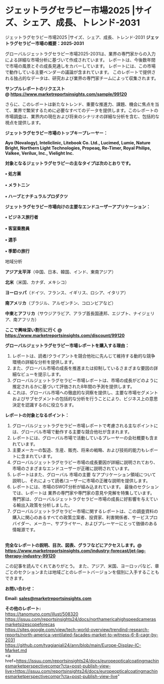 # ジェットラグセラピー市場2025 |サイズ、シェア、成長、トレンド-2031
ジェットラグセラピー市場2025 |サイズ、シェア、成長、トレンド-2031
<strong><b>ジェットラグセラピー市場の概要：2025-2031</b></strong>

グローバルジェットラグセラピー市場2025-2031は、業界の専門家からの入力による詳細な市場分析に基づいて作成されています。 レポートは、今後数年間で市場の風景とその成長見通しをカバーしています。 レポートには、この市場で動作している主要ベンダーの議論が含まれています。 このレポートで提供される独占的なデータは、研究および業界の専門家チームによって収集されます。

<strong>サンプルレポートのリクエスト @ <a href=https://www.marketreportsinsights.com/sample/99120>https://www.marketreportsinsights.com/sample/99120</a></strong>

さらに、このレポートは新たなトレンド、重要な推進力、課題、機会に焦点を当て、業界で繁栄するために必要なすべてのデータを提供します。このレポートの市場調査は、業界内の現在および将来のシナリオの詳細な分析を含む、包括的な視点を提供します。

<strong>ジェットラグセラピー市場のトップキープレーヤー：</strong>

<strong>Ayo (Novalogy), Inteliclinic, Litebook Co. Ltd., Lucimed, Lumie, Nature Bright, Northern Light Technologies, Propeaq, Re-Timer, Royal Philips, Valkee, Verilux, Inc., Vielight Inc.</strong>

<strong><b>対象となるジェットラグセラピーの主なタイプは次のとおりです。</b></strong>

<strong>• 処方薬<br><br>• メラトニン<br><br>• ハーブとナチュラルプロダクツ</strong>

<strong><b>ジェットラグセラピー市場向けの主要なエンドユーザーアプリケーション：</b></strong>

<strong>• ビジネス旅行者<br><br>• 客室乗務員<br><br>• 選手<br><br>• 季節の旅行</strong>

 地域分析

<strong><b>アジア太平洋</b></strong>（中国、日本、韓国、インド、東南アジア）

<strong><b>北米</b></strong>（米国、カナダ、メキシコ）

<strong><b>ヨーロッパ</b></strong>（ドイツ、フランス、イギリス、ロシア、イタリア）

<strong><b>南アメリカ</b></strong>（ブラジル、アルゼンチン、コロンビアなど）

<strong><b>中東とアフリカ</b></strong>（サウジアラビア、アラブ首長国連邦、エジプト、ナイジェリア、南アフリカ）

<strong>ここで興味深い割引に行く @ <a href=https://www.marketreportsinsights.com/discount/99120>https://www.marketreportsinsights.com/discount/99120</a></strong>

<strong><b>グローバルジェットラグセラピー市場レポートを購入する理由：</b></strong>
<ol>
  <li>レポートは、読者/クライアントを競合他社に先んじて維持する動的な競争環境の詳細な分析を提供します。</li>
  <li>また、グローバル市場の成長を推進または抑制しているさまざまな要因の詳細なビューを提示します。</li>
  <li>グローバルジェットラグセラピー市場レポートは、市場の成長がどのように推定されるかに基づいて評価された8年間の予測を提供します。</li>
  <li>これは、グローバル市場への徹底的な洞察を提供し、主要な市場セグメントおよびサブセグメントの包括的な分析を行うことにより、ビジネス上の意思決定を認識するのに役立ちます。</li>
</ol>
<strong><b>レポートの対象となるポイント：</b></strong>
<ol>
  <li>グローバルジェットラグセラピー市場レポートで考慮される主なポイントには、グローバル市場で動作する主要な競合他社が含まれます。</li>
  <li>レポートには、グローバル市場で活動しているプレーヤーの会社概要も含まれています。</li>
  <li>主要メーカーの製造、生産、販売、将来の戦略、および技術的能力もレポートに含まれています。</li>
  <li>グローバルジェットラグセラピー市場の成長要因が詳細に説明されており、市場のさまざまなエンドユーザーが正確に説明されています。</li>
  <li>レポートはまた、グローバル 市場の主要 なアプリケーション領域について説明し、それによって読者/ユーザーに市場の正確な説明を提供します。</li>
  <li>レポートには、市場のSWOT分析が組み込まれています。 最後のセクションでは、レポートは 業界の専門家や専門家の意見や見解を特集しています。 専門家は、グローバルジェットラグセラピー市場の成長に好影響を与えている輸出入政策を分析しました。</li>
  <li>グローバルジェットラグセラピー市場に関するレポートは、この調査資料の購入に関心のあるすべての政策立案者、投資家、利害関係者、サービスプロバイダー、メーカー、サプライヤー、およびプレーヤーにとって価値のある情報源です。</li>
</ol><br>
<strong>完全なレポートの説明、目次、図表、グラフなどにアクセスします。@ <a href=https://www.marketreportsinsights.com/industry-forecast/jet-lag-therapy-industry-99120>https://www.marketreportsinsights.com/industry-forecast/jet-lag-therapy-industry-99120</a></strong>

この記事を読んでくれてありがとう。 また、アジア、米国、ヨーロッパなど、章ごとのセクションまたは地域ごとのレポートバージョンを個別に入手することもできます。

<strong><b>お問い合わせ：</b></strong>

<strong>Email: </strong><a href=mailto:sales@marketreportsinsights.com><strong>sales@marketreportsinsights.com</strong></a>

<strong>その他のレポート:</strong>
<br>
<a href=https://tanomuno.com/illust/508320>https://tanomuno.com/illust/508320</a>
<br>
<a href=https://issuu.com/reportsinsights24/docs/northamericahighspeedcamerasmarketsizescopeforecas>https://issuu.com/reportsinsights24/docs/northamericahighspeedcamerasmarketsizescopeforecas</a>
<br>
<a href=https://sites.google.com/view/tech-world-overview/trendind-research-reports/north-america-ventilated-facades-market-to-witness-6-8-cagr-by-2031>https://sites.google.com/view/tech-world-overview/trendind-research-reports/north-america-ventilated-facades-market-to-witness-6-8-cagr-by-2031</a>
<br>
<a href=https://github.com/tyagianjali24/ann/blob/main/Europe-Display-IC-Market.md>https://github.com/tyagianjali24/ann/blob/main/Europe-Display-IC-Market.md</a>
<br>
<a href=https://issuu.com/reportsinsights24/docs/europeopticalcoatingmachinesmarketperspectivecompr?cta=post-publish-view-live>https://issuu.com/reportsinsights24/docs/europeopticalcoatingmachinesmarketperspectivecompr?cta=post-publish-view-live</a>"
